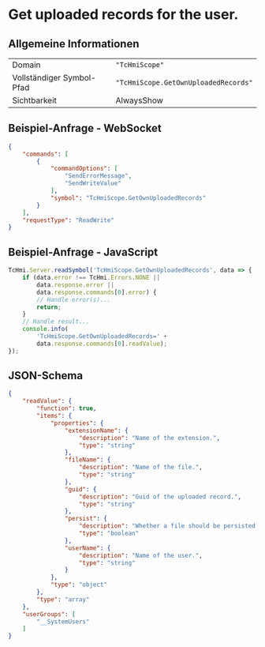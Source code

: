# Get uploaded records for the user.

## Allgemeine Informationen

|  |  |
| - | - |
| Domain | `"TcHmiScope"` |
| Vollständiger Symbol-Pfad | `"TcHmiScope.GetOwnUploadedRecords"` |
| Sichtbarkeit | AlwaysShow |

## Beispiel-Anfrage - WebSocket

```json
{
    "commands": [
        {
            "commandOptions": [
                "SendErrorMessage",
                "SendWriteValue"
            ],
            "symbol": "TcHmiScope.GetOwnUploadedRecords"
        }
    ],
    "requestType": "ReadWrite"
}
```

## Beispiel-Anfrage - JavaScript

```javascript
TcHmi.Server.readSymbol('TcHmiScope.GetOwnUploadedRecords', data => {
    if (data.error !== TcHmi.Errors.NONE ||
        data.response.error ||
        data.response.commands[0].error) {
        // Handle error(s)...
        return;
    }
    // Handle result...
    console.info(
        'TcHmiScope.GetOwnUploadedRecords=' +
        data.response.commands[0].readValue);
});
```

## JSON-Schema

```json
{
    "readValue": {
        "function": true,
        "items": {
            "properties": {
                "extensionName": {
                    "description": "Name of the extension.",
                    "type": "string"
                },
                "fileName": {
                    "description": "Name of the file.",
                    "type": "string"
                },
                "guid": {
                    "description": "Guid of the uploaded record.",
                    "type": "string"
                },
                "persist": {
                    "description": "Whether a file should be persisted (after shutdown of the extension the file will be deleted).",
                    "type": "boolean"
                },
                "userName": {
                    "description": "Name of the user.",
                    "type": "string"
                }
            },
            "type": "object"
        },
        "type": "array"
    },
    "userGroups": [
        "__SystemUsers"
    ]
}
```
